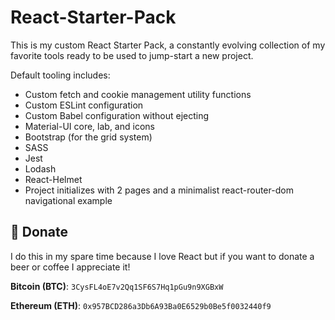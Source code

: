 # React-Starter-Pack

This is my custom React Starter Pack, a constantly evolving collection of my favorite tools ready to be used to jump-start a new project. 

Default tooling includes: 
- Custom fetch and cookie management utility functions
- Custom ESLint configuration
- Custom Babel configuration without ejecting
- Material-UI core, lab, and icons
- Bootstrap (for the grid system)
- SASS
- Jest
- Lodash
- React-Helmet 
- Project initializes with 2 pages and a minimalist react-router-dom navigational example


## :beer: Donate
I do this in my spare time because I love React but if you want to donate a beer or coffee I appreciate it!

**Bitcoin (BTC)**: `3CysFL4oE7v2Qq1SF6S7Hq1pGu9n9XGBxW`

**Ethereum (ETH)**: `0x957BCD286a3Db6A93Ba0E6529b0Be5f0032440f9`

